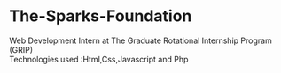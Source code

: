 # The-Sparks-Foundation
Web Development Intern at The  Graduate Rotational Internship Program (GRIP)<br>
Technologies used :Html,Css,Javascript and Php
